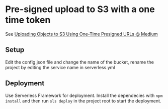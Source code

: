 # Pre-signed upload to S3 with a one time token

See [Uploading Objects to S3 Using One-Time Presigned URLs @ Medium](https://medium.com/@laardee/uploading-objects-to-s3-using-one-time-presigned-urls-4374943f0801)

## Setup

Edit the config.json file and change the name of the bucket, rename the project by editing the service name in serverless.yml

## Deployment

Use Serverless Framework for deployment. Install the dependecies with `npm install` and then run `sls deploy` in the project root to start the deployment.
